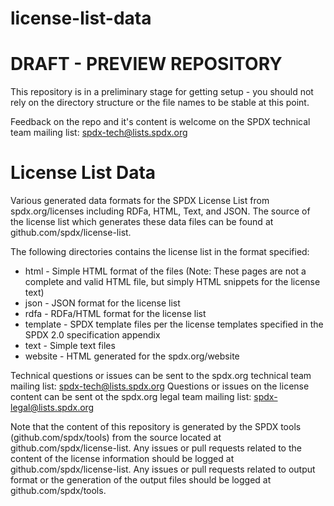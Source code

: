 # license-list-data
DRAFT - PREVIEW REPOSITORY
==========================
This repository is in a preliminary stage for getting setup - you should not rely on the directory structure or the file names to be stable at this point.

Feedback on the repo and it's content is welcome on the SPDX technical team mailing list: spdx-tech@lists.spdx.org

License List Data
=================
Various generated data formats for the SPDX License List from spdx.org/licenses including RDFa, HTML, Text, and JSON.
The source of the license list which generates these data files can be found at github.com/spdx/license-list.

The following directories contains the license list in the format specified:
* html - Simple HTML format of the files (Note: These pages are not a complete and valid HTML file, but simply HTML snippets for the license text)
* json - JSON format for the license list
* rdfa - RDFa/HTML format for the license list
* template - SPDX template files per the license templates specified in the SPDX 2.0 specification appendix
* text - Simple text files
* website - HTML generated for the spdx.org/website

Technical questions or issues can be sent to the spdx.org technical team mailing list: spdx-tech@lists.spdx.org
Questions or issues on the license content can be sent ot the spdx.org legal team mailing list: spdx-legal@lists.spdx.org

Note that the content of this repository is generated by the SPDX tools (github.com/spdx/tools) from the source located at github.com/spdx/license-list.  Any issues or pull requests related to the content of the license information should be logged at github.com/spdx/license-list.  Any issues or pull requests related to output format or the generation of the output files should be logged at github.com/spdx/tools.

